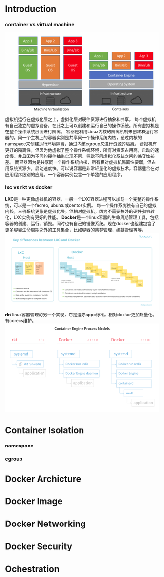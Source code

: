 
# Introduction
  ### container vs virtual machine
  ![](https://github.com/bigtree21cn/doc/blob/master/docker/docker.vm.vs.container.png)
  虚拟机运行在虚拟化层之上，虚拟化层对硬件资源进行抽象和共享。 每个虚拟机有自己独立的虚拟设备，在此之上可以创建和运行自己的操作系统。所有虚拟机是在整个操作系统层面进行隔离。  容器是利用Linux内核的隔离机制来创建和运行容器的。同一个主机上的容器实例是共享同一个操作系统内核，通过内核的namspace来创建运行环境隔离，通过内核cgroup来进行资源的隔离。
  虚拟机有更好的隔离性，但因为他虚拟了整个操作系统环境，所有对资源占用高，启动的速度慢。并且因为不同的硬件抽象实现不同，导致不同虚拟化系统之间的兼容性较差。 而容器因为是共享同一个操作系统内核，所有相对虚拟机隔离性要弱，但占用系统资源少，启动速度快。可以说容器是非常轻量化的虚拟技术。容器适合在对应用程序级别的应用。一个容器实例包含一个单独的应用程序。
  
  ### lxc vs rkt vs docker
  **LXC**是一种更像虚拟机的容器。一般一个LXC容器进程可以加载一个完整的操作系统，可以是一个fedreo, ubuntu或centos实例。 每一个操作系统独有自己的虚拟内核，主机系统更像是虚拟化层。但相对虚拟机，因为不需要格外的硬件指令转化，LXC实例有更好的性能。 
  **Docker**是一个linux容器的生命周期管理工具，包括容器的创建、运行、销毁。同时也有自己的镜像系统。现在docker也组建包含了更多容器生命周期之外的工具集合，比如容器的集群管理，编排管理等等。
  ![](https://github.com/bigtree21cn/doc/blob/master/docker/docker.lxc.vs.docker.png)
  **rkt** linux容器管理的另一个实现，它是遵守appc标准。相对docker更加轻量化。有coreos维护。
  ![](https://github.com/bigtree21cn/doc/blob/master/docker/docker.rkt.vs.docker.png)
  
# Container Isolation
  ### namespace
  ### cgroup

# Docker Archicture

# Docker Image

# Docker Networking

# Docker Security

# Ochestration
